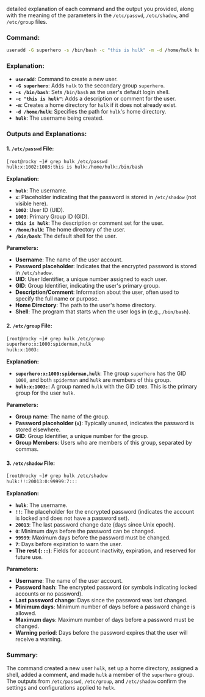 detailed explanation of each command and the output you provided, along with the meaning of the parameters in the `/etc/passwd`, `/etc/shadow`, and `/etc/group` files.

### Command:
```bash
useradd -G superhero -s /bin/bash -c "this is hulk" -m -d /home/hulk hulk
```

### Explanation:
- **`useradd`**: Command to create a new user.
- **`-G superhero`**: Adds `hulk` to the secondary group `superhero`.
- **`-s /bin/bash`**: Sets `/bin/bash` as the user's default login shell.
- **`-c "this is hulk"`**: Adds a description or comment for the user.
- **`-m`**: Creates a home directory for `hulk` if it does not already exist.
- **`-d /home/hulk`**: Specifies the path for `hulk`'s home directory.
- **`hulk`**: The username being created.

### Outputs and Explanations:

#### 1. `/etc/passwd` File:
```bash
[root@rocky ~]# grep hulk /etc/passwd
hulk:x:1002:1003:this is hulk:/home/hulk:/bin/bash
```

**Explanation:**
- **`hulk`**: The username.
- **`x`**: Placeholder indicating that the password is stored in `/etc/shadow` (not visible here).
- **`1002`**: User ID (UID).
- **`1003`**: Primary Group ID (GID).
- **`this is hulk`**: The description or comment set for the user.
- **`/home/hulk`**: The home directory of the user.
- **`/bin/bash`**: The default shell for the user.

**Parameters:**
- **Username**: The name of the user account.
- **Password placeholder**: Indicates that the encrypted password is stored in `/etc/shadow`.
- **UID**: User Identifier, a unique number assigned to each user.
- **GID**: Group Identifier, indicating the user's primary group.
- **Description/Comment**: Information about the user, often used to specify the full name or purpose.
- **Home Directory**: The path to the user's home directory.
- **Shell**: The program that starts when the user logs in (e.g., `/bin/bash`).

#### 2. `/etc/group` File:
```bash
[root@rocky ~]# grep hulk /etc/group
superhero:x:1000:spiderman,hulk
hulk:x:1003:
```

**Explanation:**
- **`superhero:x:1000:spiderman,hulk`**: The group `superhero` has the GID `1000`, and both `spiderman` and `hulk` are members of this group.
- **`hulk:x:1003:`**: A group named `hulk` with the GID `1003`. This is the primary group for the user `hulk`.

**Parameters:**
- **Group name**: The name of the group.
- **Password placeholder (`x`)**: Typically unused, indicates the password is stored elsewhere.
- **GID**: Group Identifier, a unique number for the group.
- **Group Members**: Users who are members of this group, separated by commas.

#### 3. `/etc/shadow` File:
```bash
[root@rocky ~]# grep hulk /etc/shadow
hulk:!!:20013:0:99999:7:::
```

**Explanation:**
- **`hulk`**: The username.
- **`!!`**: The placeholder for the encrypted password (indicates the account is locked and does not have a password set).
- **`20013`**: The last password change date (days since Unix epoch).
- **`0`**: Minimum days before the password can be changed.
- **`99999`**: Maximum days before the password must be changed.
- **`7`**: Days before expiration to warn the user.
- **The rest (`:::`)**: Fields for account inactivity, expiration, and reserved for future use.

**Parameters:**
- **Username**: The name of the user account.
- **Password hash**: The encrypted password (or symbols indicating locked accounts or no password).
- **Last password change**: Days since the password was last changed.
- **Minimum days**: Minimum number of days before a password change is allowed.
- **Maximum days**: Maximum number of days before a password must be changed.
- **Warning period**: Days before the password expires that the user will receive a warning. 

### Summary:
The command created a new user `hulk`, set up a home directory, assigned a shell, added a comment, and made `hulk` a member of the `superhero` group. The outputs from `/etc/passwd`, `/etc/group`, and `/etc/shadow` confirm the settings and configurations applied to `hulk`.
